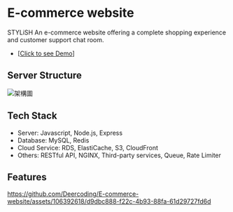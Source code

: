 # E-commerce website 

STYLiSH
An e-commerce website offering a complete shopping experience and customer support chat room.
* [[Click to see Demo](https://youtu.be/oFThRo8m6Rg)]

## Server Structure

![架構圖]()

## Tech Stack 
* Server: Javascript, Node.js, Express
* Database: MySQL, Redis
* Cloud Service: RDS, ElastiCache, S3, CloudFront
* Others: RESTful API, NGINX, Third-party services, Queue, Rate Limiter

## Features
https://github.com/Deercoding/E-commerce-website/assets/106392618/d9dbc888-f22c-4b93-88fa-61d29727fd6d

